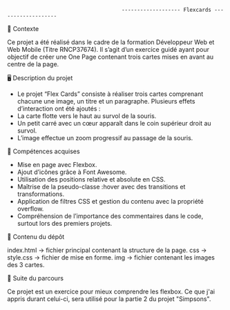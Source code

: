                                         ------------------- Flexcards -------------------

📌 Contexte

Ce projet a été réalisé dans le cadre de la formation Développeur Web et Web Mobile (Titre RNCP37674).
Il s’agit d’un exercice guidé ayant pour objectif de créer une One Page contenant trois cartes mises en avant au centre de la page.


🖥️ Description du projet

- Le projet “Flex Cards” consiste à réaliser trois cartes comprenant chacune une image, un titre et un paragraphe.
Plusieurs effets d’interaction ont été ajoutés :
- La carte flotte vers le haut au survol de la souris.
- Un petit carré avec un cœur apparaît dans le coin supérieur droit au survol.
- L’image effectue un zoom progressif au passage de la souris.


🚀 Compétences acquises

- Mise en page avec Flexbox.
- Ajout d’icônes grâce à Font Awesome.
- Utilisation des positions relative et absolute en CSS.
- Maîtrise de la pseudo-classe :hover avec des transitions et transformations.
- Application de filtres CSS et gestion du contenu avec la propriété overflow.
- Compréhension de l’importance des commentaires dans le code, surtout lors des premiers projets.


📂 Contenu du dépôt

index.html → fichier principal contenant la structure de la page.
css -> style.css → fichier de mise en forme.
img → fichier contenant les images des 3 cartes.


🔮 Suite du parcours

Ce projet est un exercice pour mieux comprendre les flexbox. Ce que j'ai appris durant celui-ci, sera utilisé pour la partie 2 du projet "Simpsons".
